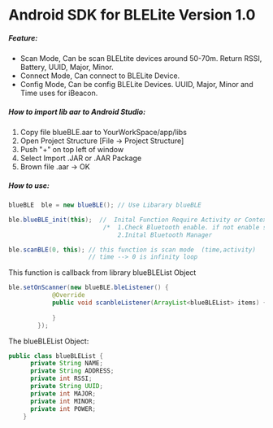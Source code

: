 # Android SDK for BLELite Version 1.0

##### Feature:
- Scan Mode, Can be scan BLELtite devices around 50-70m. Return RSSI, Battery, UUID, Major, Minor.
- Connect Mode, Can connect to BLELite Device.
- Config Mode, Can be config BLELite Devices. UUID, Major, Minor and Time uses for iBeacon.

##### How to import lib aar to Android Studio:
 1. Copy file blueBLE.aar to  YourWorkSpace/app/libs
 2. Open Project Structure [File -> Project Structure]
 3. Push "+" on top left of window
 4. Select Import .JAR or .AAR Package
 5. Brown file .aar -> OK

##### How to use:

```Java
blueBLE  ble = new blueBLE(); // Use Libarary blueBLE 
```
```Java
ble.blueBLE_init(this);  //  Inital Function Require Activity or Context
                          /*  1.Check Bluetooth enable. if not enable show dialog
                              2.Inital Bluetooth Manager
```
```Java
ble.scanBLE(0, this); // this function is scan mode  (time,activity)
                      // time --> 0 is infinity loop
```
This function is callback from library blueBLEList Object
```Java
ble.setOnScanner(new blueBLE.bleListener() {
            @Override
            public void scanbleListener(ArrayList<blueBLEList> items) {
                
            }
        });
```
The blueBLEList Object: 
```Java 
public class blueBLEList {
      private String NAME;
      private String ADDRESS;
      private int RSSI;
      private String UUID;
      private int MAJOR;
      private int MINOR;
      private int POWER;
    }
```

